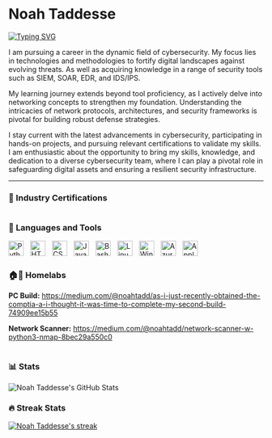 # Noah Taddesse
[![Typing SVG](https://readme-typing-svg.demolab.com/?lines=👨🏾‍💻+Aspiring+Cybersecurity+Professional)](https://git.io/typing-svg)

I am pursuing a career in the dynamic field of cybersecurity. My focus lies in technologies and methodologies to fortify digital landscapes against evolving threats. As well as acquiring knowledge in a range of security tools such as SIEM, SOAR, EDR, and IDS/IPS.

My learning journey extends beyond tool proficiency, as I actively delve into networking concepts to strengthen my foundation. Understanding the intricacies of network protocols, architectures, and security frameworks is pivotal for building robust defense strategies. 

I stay current with the latest advancements in cybersecurity, participating in hands-on projects, and pursuing relevant certifications to validate my skills. I am enthusiastic about the opportunity to bring my skills, knowledge, and dedication to a diverse cybersecurity team, where I can play a pivotal role in safeguarding digital assets and ensuring a resilient security infrastructure.

---
### 📑 Industry Certifications


#

### 🧰 Languages and Tools 

<img align="left" alt="Python" width="30px" style="padding-right:10px;" src="https://cdn.jsdelivr.net/gh/devicons/devicon/icons/python/python-plain.svg" />
<img align="left" alt="HTML" width="30px" style="padding-right:10px;" src="https://cdn.jsdelivr.net/gh/devicons/devicon/icons/html5/html5-plain.svg" />
<img align="left" alt="CSS" width="30px" style="padding-right:10px;" src="https://cdn.jsdelivr.net/gh/devicons/devicon/icons/css3/css3-plain.svg" />
<img align="left" alt="JavaScript" width="30px" style="padding-right:10px;" src="https://cdn.jsdelivr.net/gh/devicons/devicon/icons/javascript/javascript-plain.svg" />
<img align="left" alt="Bash" width="30px" style="padding-right:10px;" src="https://cdn.jsdelivr.net/gh/devicons/devicon/icons/bash/bash-original.svg" />
<img align="left" alt="Linux" width="30px" style="padding-right:10px;" src="https://cdn.jsdelivr.net/gh/devicons/devicon/icons/linux/linux-original.svg" />
<img align="left" alt="Windows" width="30px" style="padding-right:10px;" src="https://cdn.jsdelivr.net/gh/devicons/devicon/icons/windows8/windows8-original.svg" />
<img align="left" alt="Azure" width="30px" style="padding-right:10px;" src="https://cdn.jsdelivr.net/gh/devicons/devicon/icons/azure/azure-original.svg" />
<img align="left" alt="Apple" width="30px" style="padding-right:10px;" src="https://cdn.jsdelivr.net/gh/devicons/devicon/icons/apple/apple-original.svg" />

<br />

#

### 🏠🧪 Homelabs

**PC Build:** https://medium.com/@noahtadd/as-i-just-recently-obtained-the-comptia-a-i-thought-it-was-time-to-complete-my-second-build-74909ee15b55
<br />

**Network Scanner:** https://medium.com/@noahtadd/network-scanner-w-python3-nmap-8bec29a550c0
<br />

#

### 📊 Stats

![Noah Taddesse's GitHub Stats](https://github-readme-stats.vercel.app/api?username=noahtadd&show_icons=true&theme=tokyonight)

<!-- ![GitHub Streak](https://streak-stats.demolab.com?user=noahtadd&theme=tokyonight&border_radius=4.5) -->

<h3>🔥 Streak Stats</h3>

<!-- GitHub Readme Streak Stats - https://github.com/noahtadd/github-readme-streak-stats -->
  <p>
    <a href="https://github.com/noahtadd/github-readme-streak-stats">
      <img title="🔥 Get streak stats for your profile at git.io/streak-stats" alt="Noah Taddesse's streak" src="https://streak-stats.demolab.com/?user=noahtadd&theme=monokai-metallian&hide_border=true"/>
